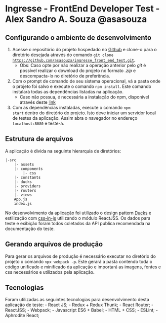 # Ingresse - FrontEnd Developer Test - Alex Sandro A. Souza @asasouza


## Configurando o ambiente de desenvolvimento
1. Acesse o repositório do projeto hospedado no <a href='https://github.com/asasouza/ingresse_front_end_test'>Github</a> e clone-o para o diretório desejada através do comando <code>git clone https://github.com/asasouza/ingresse_front_end_test.git</code>.
	- Obs: Caso opte por não realizar a operação anterior pelo <i>git</i> é possível realizar o download do projeto no formato <i>.zip</i> e descompacta-lo no diretório de preferência.
2. Com o prompt de comando de seu sistema operacional, vá a pasta onde o projeto foi salvo e execute o comando <code>npm install</code>. Este comando instalará todas as dependências listadas na aplicação.
	- Caso não possua, é necessária a instalação do npm, disponível através deste <a href="https://www.npmjs.com/get-npm">link</a>
3. Com as dependências instaladas, execute o comando <code>npm start</code> dentro do diretório do projeto. Isto deve iniciar um servidor local de testes da aplicação. Assim abra o navegador no endereço <code>localhost:8080</code> e teste-a.

## Estrutura de arquivos
A aplicação é divida na seguinte hierarquia de diretórios:

	|-src
		|- assets
		|- components
			|- css
		|- constants
		|- ducks
		|- providers
		|- routers
		|- views
		App.js
		index.js

No desenvolvimento da aplicação foi utilizado o design pattern <a href="https://github.com/erikras/ducks-modular-redux">Ducks</a> e estilização com <a href='https://cssinjs.org/'>css-in-js</a> utilizando o módulo ReactJSS. Os dados para teste e exibição foram todos coletados da API publica recomendada na documentação do teste.

## Gerando arquivos de produção
Para gerar os arquivos de produção é necessário executar no diretório do projeto o comando <code>npx webpack -p</code>. Este gerará a pasta contendo toda o código unificado e minificado da aplicação e importará as imagens, fontes e css necessários e utilizados pela aplicação.

## Tecnologias
Foram utilizadas as seguintes tecnologias para desenvolvimento desta aplicação de teste:
		- React JS;
		- Redux + Redux Thunk;
		- React Router;
		- ReactJSS;
		- Webpack;
		- Javascript ES6 + Babel;
		- HTML + CSS;
		- ESLint;
		- Aphrodite React;
